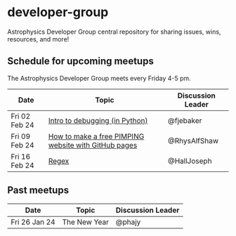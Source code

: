 # developer-group

Astrophysics Developer Group central repository for sharing issues, wins, resources, and more!

## Schedule for upcoming meetups

The Astrophysics Developer Group meets every Friday 4-5 pm.

| Date          | Topic                                                                                                                    | Discussion Leader |
| ------------- | ------------------------------------------------------------------------------------------------------------------------ | ----------------- |
| Fri 02 Feb 24 | [Intro to debugging (in Python)](https://github.com/astro-group-bristol/developer-group/issues/13)                       | @fjebaker         |
| Fri 09 Feb 24 | [How to make a free PIMPING website with GitHub pages](https://github.com/astro-group-bristol/developer-group/issues/12) | @RhysAlfShaw      |
| Fri 16 Feb 24 | [Regex](https://github.com/astro-group-bristol/developer-group/issues/14)                                                | @HallJoseph       |

## Past meetups

| Date          | Topic        | Discussion Leader |
| ------------- | ------------ | ----------------- |
| Fri 26 Jan 24 | The New Year | @phajy            |

